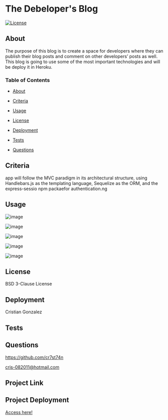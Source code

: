 
# The Debeloper's Blog

[![License](https://img.shields.io/badge/License-Apache_2.0-yellowgreen.svg)](https://opensource.org/licenses/Apache-2.0)  

## About
The purpose of this blog is to create a space for developers where they can publish their blog posts and comment on other developers’ posts as well. This blog is going to use some of the most important technologies and will be deploy it in Heroku. 

### Table of Contents
 * [About](#About)

 * [Criteria](#Criteria)

 * [Usage](#Usage)

 * [License](#License)

 * [Deployment](#Deployment)

 * [Tests](#Tests)

 * [Questions](#Questions)



## Criteria
app will follow the MVC paradigm in its architectural structure, using Handlebars.js as the templating language, Sequelize as the ORM, and the express-sessio npm packaefor authentication.ng 

## Usage

![image](https://user-images.githubusercontent.com/34308684/186437802-07d9a7e7-4e67-4e0a-bb34-6d9285bb0ad3.png)

![image](https://user-images.githubusercontent.com/34308684/186437885-0254a8e8-5b52-4a55-ad90-7022e58c411d.png)

![image](https://user-images.githubusercontent.com/34308684/186437941-75ea8ff0-9b1e-4b3e-af6a-161be1c49e7a.png)

![image](https://user-images.githubusercontent.com/34308684/186438032-6678c515-ff59-4ca9-8361-304b9751a264.png)

![image](https://user-images.githubusercontent.com/34308684/186438069-78f1aa65-0081-494d-a655-415842f6d125.png)


## License
BSD 3-Clause License

## Deployment
Cristian Gonzalez

## Tests


## Questions
 

https://github.com/cr7st74n

cris-082011@hotmail.com

## Project Link


## Project Deployment
[Access here!]()

